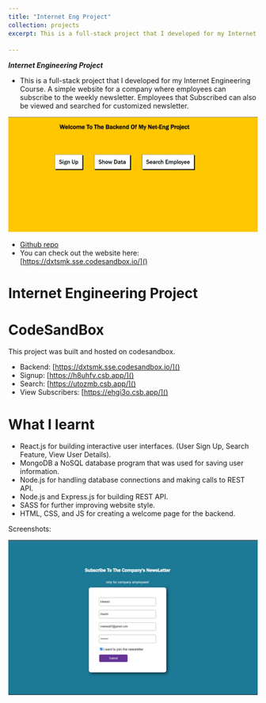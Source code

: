 ```yaml
---
title: "Internet Eng Project"
collection: projects
excerpt: This is a full-stack project that I developed for my Internet Engineering Course. A simple website for a company where employees can subscribe to the weekly newsletter. Employees that Subscribed can also be viewed and searched for customized newsletter. <br/><br/> ![](/images/net.jpg)

---
```

***Internet Engineering Project***

 - This is a full-stack project that I developed for my Internet Engineering Course. A simple website for a company where employees can subscribe to the weekly newsletter. Employees that Subscribed can also be viewed and searched for customized newsletter.

![](/images/net.jpg)


* [Github repo](https://github.com/MelDashti/net-eng-project) 
* You can check out the website here: [https://dxtsmk.sse.codesandbox.io/]()

<!-- ABOUT THE PROJECT -->
# Internet Engineering Project 


# CodeSandBox 

This project was built and hosted on codesandbox.

- Backend: [https://dxtsmk.sse.codesandbox.io/]()
- Signup: [https://h8uhfv.csb.app/]()
- Search: [https://utozmb.csb.app/]()
- View Subscribers: [https://ehgi3o.csb.app/]()

# What I learnt

- React.js for building interactive user interfaces. (User Sign Up, Search Feature, View User Details).
- MongoDB a NoSQL database program that was used for saving user information. 
- Node.js for handling database connections and making calls to REST API. 
- Node.js and Express.js for building REST API.
- SASS for further improving website style.
- HTML, CSS, and JS for creating a welcome page for the backend. 

Screenshots: 

![Signup Page](/images/web_project/signup.jpg)
